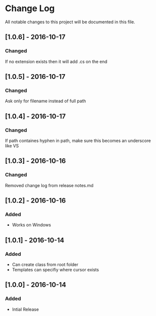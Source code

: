 # Change Log
All notable changes to this project will be documented in this file.

## [1.0.6] - 2016-10-17
### Changed
If no extension exists then it will add .cs on the end

## [1.0.5] - 2016-10-17
### Changed
Ask only for filename instead of full path

## [1.0.4] - 2016-10-17
### Changed
If path containes hyphen in path, make sure this becomes an underscore like VS

## [1.0.3] - 2016-10-16
### Changed
Removed change log from release notes.md

## [1.0.2] - 2016-10-16
### Added
- Works on Windows

## [1.0.1] - 2016-10-14
### Added
- Can create class from root folder
- Templates can specifiy where cursor exists

## [1.0.0] - 2016-10-14
### Added
- Intial Release